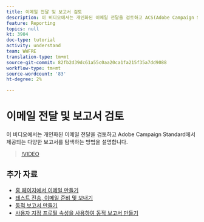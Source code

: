 ```yaml
---
title: 이메일 전달 및 보고서 검토
description: 이 비디오에서는 개인화된 이메일 전달을 검토하고 ACS(Adobe Campaign Standard)에서 제공되는 다양한 보고서를 탐색하는 방법을 설명합니다.
feature: Reporting
topics: null
kt: 3904
doc-type: tutorial
activity: understand
team: WWFRE
translation-type: tm+mt
source-git-commit: 82fb2d39dc61a55c0aa20ca1fa215f35a7dd9088
workflow-type: tm+mt
source-wordcount: '83'
ht-degree: 2%

---
```



# 이메일 전달 및 보고서 검토

이 비디오에서는 개인화된 이메일 전달을 검토하고 Adobe Campaign Standard에서 제공되는 다양한 보고서를 탐색하는 방법을 설명합니다.

>[!VIDEO](https://video.tv.adobe.com/v/21389?quality=12)

## 추가 자료

* [홈 페이지에서 이메일 만들기](/help/communication-channels/email/create-email-from-homepage.md)
* [테스트 전송, 이메일 준비 및 보내기](/help/communication-channels/email/sending-test-preparing-sending-email.md)
* [동적 보고서 만들기](/help/reporting/creating-a-dynamic-report.md)
* [사용자 지정 프로필 속성을 사용하여 동적 보고서 만들기](/help/reporting/custom-profile-attributes-dynamic-reports.md)
